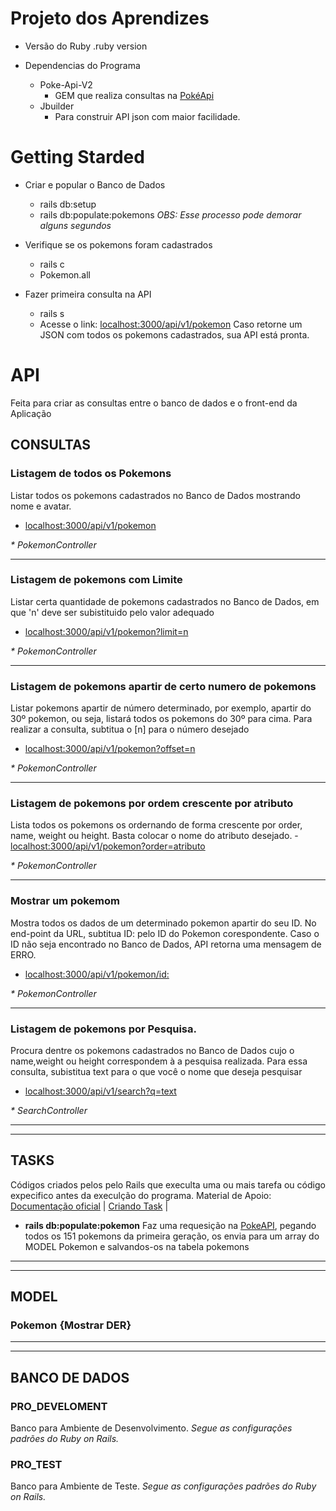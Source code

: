 # Projeto dos Aprendizes

* Versão do Ruby
.ruby version

* Dependencias do Programa
    - Poke-Api-V2
        - GEM que realiza consultas na [PokéApi](https://github.com/rdavid1099/poke-api-v2)
    - Jbuilder 
        - Para construir API json com maior facilidade.

# Getting Starded
 * Criar e popular o Banco de Dados
    - rails db:setup
    - rails db:populate:pokemons
_OBS: Esse processo pode demorar alguns segundos_

 * Verifique se os pokemons foram cadastrados
	- rails c
	- Pokemon.all

 * Fazer primeira consulta na API
	- rails s
	- Acesse o link: [localhost:3000/api/v1/pokemon](localhost:3000/api/v1/pokemon)
	Caso retorne um JSON com todos os pokemons cadastrados, sua API está pronta.

# API
Feita para criar as consultas entre o banco de dados e o front-end da Aplicação

## CONSULTAS

### Listagem de todos os Pokemons
Listar todos os pokemons cadastrados no Banco de Dados mostrando nome e avatar.
 - [localhost:3000/api/v1/pokemon](localhost:3000/api/v1/pokemon)

_* PokemonController_

---

### Listagem de pokemons com Limite
Listar certa quantidade de pokemons cadastrados no Banco de Dados, em que 'n' deve ser subistituido pelo valor adequado
- [localhost:3000/api/v1/pokemon?limit=n](localhost:3000/api/v1/pokemon?limit=n)

_* PokemonController_

---
### Listagem de pokemons apartir de certo numero de pokemons
Listar pokemons apartir de número determinado, por exemplo, apartir do 30º pokemon, ou seja, listará todos os pokemons do 30º para cima.
Para realizar a consulta, subtitua o [n] para o número desejado

- [localhost:3000/api/v1/pokemon?offset=n](localhost:3000/api/v1/pokemon?offset=n)

_* PokemonController_

---
### Listagem de pokemons por ordem crescente por atributo
Lista todos os pokemons os ordernando de forma crescente por order, name, weight ou height.
Basta colocar o nome do atributo desejado.
    - [localhost:3000/api/v1/pokemon?order=atributo](localhost:3000/api/v1/pokemon?order=atributo)
    
_* PokemonController_

---

### Mostrar um pokemom
Mostra todos os dados de um determinado pokemon apartir do seu ID.
No end-point da URL, subtitua ID: pelo ID do Pokemon corespondente. Caso o ID não seja encontrado no Banco de Dados, API retorna uma mensagem de ERRO.

- [localhost:3000/api/v1/pokemon/id:](localhost:3000/api/v1/pokemon/)
	
_* PokemonController_

---

### Listagem de pokemons por Pesquisa.
Procura dentre os pokemons cadastrados no Banco de Dados cujo o name,weight ou height correspondem à a pesquisa realizada.
Para essa consulta, subistitua text para o que você o nome que deseja pesquisar
- [localhost:3000/api/v1/search?q=text](localhost:3000/api/v1/search?q=text)

_* SearchController_

---
---

## TASKS
Códigos criados pelos pelo Rails que execulta uma ou mais tarefa ou código expecifico antes da execulção do programa.
  Material de Apoio: [Documentação oficial](https://guides.rubyonrails.org/command_line.html#custom-rake-tasks) | [ Criando Task](https://medium.com/@breim/criando-uma-rake-task-como-servi%C3%A7o-3b87103fb2bd) |

- **rails db:populate:pokemon**
     Faz uma requesição na [PokeAPI](https://pokeapi.co/docs/v2.html), pegando todos os 151 pokemons da primeira geração, os envia para um array do MODEL Pokemon e salvandos-os na tabela pokemons 

---
---

## MODEL
### Pokemon {Mostrar DER}

-------------------------
---
## BANCO DE DADOS
### PRO_DEVELOMENT
Banco para Ambiente de Desenvolvimento.
_Segue as configurações padrões do Ruby on Rails._

### PRO_TEST
Banco para Ambiente de Teste.
_Segue as configurações padrões do Ruby on Rails._